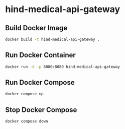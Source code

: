 # hind-medical-api-gateway

## Build Docker Image
```bash
docker build -t hind-medical-api-gateway .
```

## Run Docker Container
```bash
docker run -d -p 8080:8080 hind-medical-api-gateway
```

## Run Docker Compose
```bash
docker compose up
```

## Stop Docker Compose
```bash
docker compose down
```